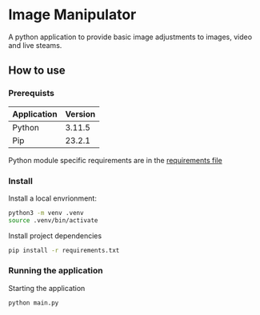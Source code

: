 # Image Manipulator

A python application to provide basic image adjustments to images, video and live steams.

## How to use

### Prerequists


| Application | Version |
|-------------|---------|
| Python      | 3.11.5  |
| Pip         | 23.2.1  |

Python module specific requirements are in the [requirements file](./requirements.txt)

### Install

Install a local envrionment:

```bash
python3 -m venv .venv
source .venv/bin/activate
```

Install project dependencies
```bash
pip install -r requirements.txt
```

### Running the application

Starting the application
```bash 
python main.py
```